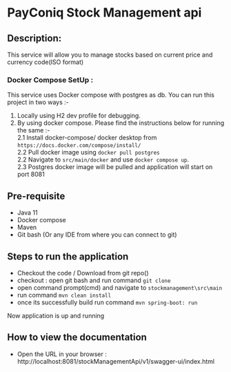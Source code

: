 # PayConiq Stock Management api

## Description:

This service will allow you to manage stocks based on current price and currency code(ISO format)

### Docker Compose SetUp :

This service uses Docker compose with postgres as db. You can run this project in two ways :-
1. Locally using H2  dev profile for debugging.
2. By using docker compose. Please find the instructions below for running the same :-  
    2.1 Install docker-compose/ docker desktop from `https://docs.docker.com/compose/install/`  
    2.2 Pull docker image using `docker pull postgres`  
    2.2 Navigate to `src/main/docker` and use `docker compose up`.  
    2.3 Postgres docker image will be pulled and application will start on port 8081   

## Pre-requisite

- Java 11
- Docker compose
- Maven
- Git bash (Or any IDE from where you can connect to git)

## Steps to run the application

- Checkout the code / Download from git repo()
- checkout : open git bash and run command `git clone `
- open command prompt(cmd) and navigate to `stockmanagement\src\main`
- run command `mvn clean install`
- once its successfully build run command `mvn spring-boot: run`

Now application is up and running

## How to view the documentation 

- Open the URL in your browser : http://localhost:8081/stockManagementApi/v1/swagger-ui/index.html


